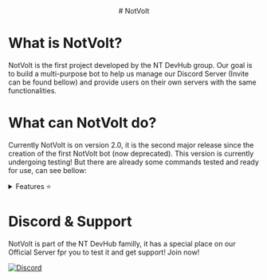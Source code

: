 <div align="center">
# NotVolt
<!--[![Quality Gate Status](https://sonarcloud.io/api/project_badges/measure?project=DxsSucuk_Ree6&metric=alert_status)](https://sonarcloud.io/summary/new_code?id=DxsSucuk_Ree6) [![Reliability Rating](https://sonarcloud.io/api/project_badges/measure?project=DxsSucuk_Ree6&metric=reliability_rating)](https://sonarcloud.io/summary/new_code?id=DxsSucuk_Ree6) [![Maintainability Rating](https://sonarcloud.io/api/project_badges/measure?project=DxsSucuk_Ree6&metric=sqale_rating)](https://sonarcloud.io/summary/new_code?id=DxsSucuk_Ree6) [![Security Rating](https://sonarcloud.io/api/project_badges/measure?project=DxsSucuk_Ree6&metric=security_rating)](https://sonarcloud.io/summary/new_code?id=DxsSucuk_Ree6) [![Crowdin](https://badges.crowdin.net/ree6/localized.svg)](https://crowdin.com/project/ree6) [![Docker Image Version (latest by date)](https://img.shields.io/docker/v/ree6/bot)](https://hub.docker.com/repository/docker/ree6/bot/tags)
--></div>

# What is NotVolt?
NotVolt is the first project developed by the NT DevHub group. Our goal is to build a multi-purpose bot to help us manage our Discord Server (Invite can be found bellow) and provide users on their own servers with the same functionalities.

# What can NotVolt do?
Currently NotVolt is on version 2.0, it is the second major release since the creation of the first NotVolt bot (now deprecated). This version is currently undergoing testing! But there are already some commands tested and ready for use, can see bellow:
<details close>
<summary>Features ⭐</summary>
<ul>
   <li>Music Player (YT, Spotify, Vimeo, Bandcamp, Twitch, Soundcloud)</li>
   <li>Music Panel (To manage music)</li>
   <li>Stream-Tools</li>
   <li>Notifiers (YT, Twitch, Twitter, Instagram)</li>
   <li>Fun Commands (YoMama, gif, etc)</li>
   <li>Server Stats command</li>
   <li>Embed Sender</li>
   <li>NSFW Commands</li>
</ul>
</details>

# Discord & Support
NotVolt is part of the NT DevHub familly, it has a special place on our Official Server fpr you to test it and get support! Join now!

[![Discord](https://img.shields.io/discord/805149057004732457?logo=discord&style=for-the-badge)](https://discord.gg/qzB37WS5AT)


